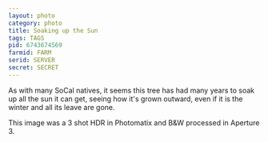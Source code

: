 ```yaml
---
layout: photo
category: photo
title: Soaking up the Sun
tags: TAGS
pid: 6743674569
farmid: FARM
serid: SERVER
secret: SECRET
---
```


As with many SoCal natives, it seems this tree has had many years to soak up all the sun it can get, seeing how it's grown outward, even if it is the winter and all its leave are gone.

This image was a 3 shot HDR in Photomatix and B&W processed in Aperture 3.

